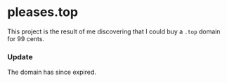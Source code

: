 # pleases.top

This project is the result of me discovering that I could buy a `.top` domain for 99 cents.

### Update

The domain has since expired.
